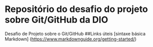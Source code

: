 # Repositório do desafio do projeto sobre Git/GitHub da DIO
Desafio de Projeto sobre o Git/GitHub
##Links úteis
[sintaxe básica Markdown] (https://www.markdownguide.org/getting-started/)
